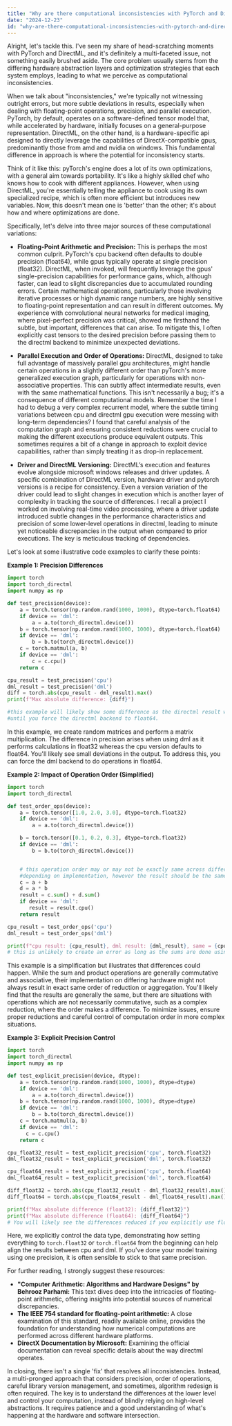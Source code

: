 ```yaml
---
title: "Why are there computational inconsistencies with PyTorch and DirectML?"
date: "2024-12-23"
id: "why-are-there-computational-inconsistencies-with-pytorch-and-directml"
---
```


Alright, let's tackle this. I've seen my share of head-scratching moments with PyTorch and DirectML, and it's definitely a multi-faceted issue, not something easily brushed aside. The core problem usually stems from the differing hardware abstraction layers and optimization strategies that each system employs, leading to what we perceive as computational inconsistencies.

When we talk about "inconsistencies," we're typically not witnessing outright errors, but more subtle deviations in results, especially when dealing with floating-point operations, precision, and parallel execution. PyTorch, by default, operates on a software-defined tensor model that, while accelerated by hardware, initially focuses on a general-purpose representation. DirectML, on the other hand, is a hardware-specific api designed to directly leverage the capabilities of DirectX-compatible gpus, predominantly those from amd and nvidia on windows. This fundamental difference in approach is where the potential for inconsistency starts.

Think of it like this: pyTorch's engine does a lot of its own optimizations, with a general aim towards portability. It's like a highly skilled chef who knows how to cook with different appliances. However, when using DirectML, you're essentially telling the appliance to cook using its own specialized recipe, which is often more efficient but introduces new variables. Now, this doesn't mean one is 'better' than the other; it's about how and where optimizations are done.

Specifically, let's delve into three major sources of these computational variations:

*   **Floating-Point Arithmetic and Precision:** This is perhaps the most common culprit. PyTorch's cpu backend often defaults to double precision (float64), while gpus typically operate at single precision (float32). DirectML, when invoked, will frequently leverage the gpus' single-precision capabilities for performance gains, which, although faster, can lead to slight discrepancies due to accumulated rounding errors. Certain mathematical operations, particularly those involving iterative processes or high dynamic range numbers, are highly sensitive to floating-point representation and can result in different outcomes. My experience with convolutional neural networks for medical imaging, where pixel-perfect precision was critical, showed me firsthand the subtle, but important, differences that can arise. To mitigate this, I often explicitly cast tensors to the desired precision before passing them to the directml backend to minimize unexpected deviations.

*   **Parallel Execution and Order of Operations:** DirectML, designed to take full advantage of massively parallel gpu architectures, might handle certain operations in a slightly different order than pyTorch's more generalized execution graph, particularly for operations with non-associative properties. This can subtly affect intermediate results, even with the same mathematical functions. This isn't necessarily a bug; it's a consequence of different computational models. Remember the time I had to debug a very complex recurrent model, where the subtle timing variations between cpu and directml gpu execution were messing with long-term dependencies? I found that careful analysis of the computation graph and ensuring consistent reductions were crucial to making the different executions produce equivalent outputs. This sometimes requires a bit of a change in approach to exploit device capabilities, rather than simply treating it as drop-in replacement.

*   **Driver and DirectML Versioning:** DirectML’s execution and features evolve alongside microsoft windows releases and driver updates. A specific combination of DirectML version, hardware driver and pytorch versions is a recipe for consistency. Even a version variation of the driver could lead to slight changes in execution which is another layer of complexity in tracking the source of differences. I recall a project I worked on involving real-time video processing, where a driver update introduced subtle changes in the performance characteristics and precision of some lower-level operations in directml, leading to minute yet noticeable discrepancies in the output when compared to prior executions. The key is meticulous tracking of dependencies.

Let's look at some illustrative code examples to clarify these points:

**Example 1: Precision Differences**

```python
import torch
import torch_directml
import numpy as np

def test_precision(device):
    a = torch.tensor(np.random.rand(1000, 1000), dtype=torch.float64)
    if device == 'dml':
        a = a.to(torch_directml.device())
    b = torch.tensor(np.random.rand(1000, 1000), dtype=torch.float64)
    if device == 'dml':
        b = b.to(torch_directml.device())
    c = torch.matmul(a, b)
    if device == 'dml':
        c = c.cpu()
    return c

cpu_result = test_precision('cpu')
dml_result = test_precision('dml')
diff = torch.abs(cpu_result - dml_result).max()
print(f"Max absolute difference: {diff}")

#this example will likely show some difference as the directml result will be in float32
#until you force the directml backend to float64.
```

In this example, we create random matrices and perform a matrix multiplication. The difference in precision arises when using dml as it performs calculations in float32 whereas the cpu version defaults to float64. You'll likely see small deviations in the output. To address this, you can force the dml backend to do operations in float64.

**Example 2: Impact of Operation Order (Simplified)**

```python
import torch
import torch_directml

def test_order_ops(device):
    a = torch.tensor([1.0, 2.0, 3.0], dtype=torch.float32)
    if device == 'dml':
        a = a.to(torch_directml.device())

    b = torch.tensor([0.1, 0.2, 0.3], dtype=torch.float32)
    if device == 'dml':
        b = b.to(torch_directml.device())


    # this operation order may or may not be exactly same across different devices,
    #depending on implementation, however the result should be the same.
    c = a + b
    d = a * b
    result = c.sum() + d.sum()
    if device == 'dml':
       result = result.cpu()
    return result

cpu_result = test_order_ops('cpu')
dml_result = test_order_ops('dml')

print(f"cpu result: {cpu_result}, dml result: {dml_result}, same = {cpu_result == dml_result}")
# this is unlikely to create an error as long as the sums are done using float32.
```

This example is a simplification but illustrates that differences could happen. While the sum and product operations are generally commutative and associative, their implementation on differing hardware might not always result in exact same order of reduction or aggregation. You'll likely find that the results are generally the same, but there are situations with operations which are not necessarily commutative, such as a complex reduction, where the order makes a difference. To minimize issues, ensure proper reductions and careful control of computation order in more complex situations.

**Example 3: Explicit Precision Control**

```python
import torch
import torch_directml
import numpy as np

def test_explicit_precision(device, dtype):
    a = torch.tensor(np.random.rand(1000, 1000), dtype=dtype)
    if device == 'dml':
        a = a.to(torch_directml.device())
    b = torch.tensor(np.random.rand(1000, 1000), dtype=dtype)
    if device == 'dml':
        b = b.to(torch_directml.device())
    c = torch.matmul(a, b)
    if device == 'dml':
      c = c.cpu()
    return c

cpu_float32_result = test_explicit_precision('cpu', torch.float32)
dml_float32_result = test_explicit_precision('dml', torch.float32)

cpu_float64_result = test_explicit_precision('cpu', torch.float64)
dml_float64_result = test_explicit_precision('dml', torch.float64)

diff_float32 = torch.abs(cpu_float32_result - dml_float32_result).max()
diff_float64 = torch.abs(cpu_float64_result - dml_float64_result).max()

print(f"Max absolute difference (float32): {diff_float32}")
print(f"Max absolute difference (float64): {diff_float64}")
# You will likely see the differences reduced if you explicitly use float32 or float64 everywhere.
```

Here, we explicitly control the data type, demonstrating how setting everything to `torch.float32` or `torch.float64` from the beginning can help align the results between cpu and dml. If you've done your model training using one precision, it is often sensible to stick to that same precision.

For further reading, I strongly suggest these resources:

*   **"Computer Arithmetic: Algorithms and Hardware Designs" by Behrooz Parhami:** This text dives deep into the intricacies of floating-point arithmetic, offering insights into potential sources of numerical discrepancies.
*   **The IEEE 754 standard for floating-point arithmetic:** A close examination of this standard, readily available online, provides the foundation for understanding how numerical computations are performed across different hardware platforms.
*   **DirectX Documentation by Microsoft:** Examining the official documentation can reveal specific details about the way directml operates.

In closing, there isn't a single 'fix' that resolves all inconsistencies. Instead, a multi-pronged approach that considers precision, order of operations, careful library version management, and sometimes, algorithm redesign is often required. The key is to understand the differences at the lower level and control your computation, instead of blindly relying on high-level abstractions. It requires patience and a good understanding of what's happening at the hardware and software intersection.
